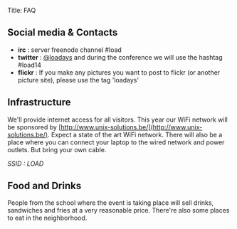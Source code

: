 Title: FAQ


Social media & Contacts
------------------------

-   __irc__ : server freenode channel #load
-   __twitter__ : [@loadays](https://twitter.com/loadays) and during the conference we will use the hashtag #load14
-   __flickr__ : If you make any pictures you want to post to flickr (or another picture site), please use the tag 'loadays'


Infrastructure
--------------
We'll provide internet access for all visitors. This year our WiFi network will be sponsored by [http://www.unix-solutions.be/](http://www.unix-solutions.be/). Expect a state of the art WiFi network.
There will also be a place where you can connect your laptop to the wired network and power outlets. But bring your own cable.

*SSID : LOAD*


Food and Drinks
---------------
People from the school where the event is taking place will sell drinks, sandwiches and fries at a very reasonable price.
There're also some places to eat in the neighborhood.



